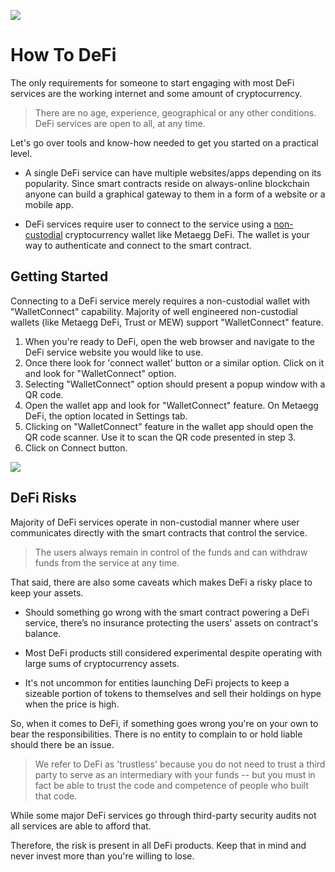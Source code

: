 ![](../images/defi2-Main-l.png)

# How To DeFi

The only requirements for someone to start engaging with most DeFi services are the working internet and some amount of cryptocurrency. 

> There are no age, experience, geographical or any other conditions. DeFi services are open to all, at any time.

Let's go over tools and know-how needed to get you started on a practical level.

- A single DeFi service can have multiple websites/apps depending on its popularity. Since smart contracts reside on always-online blockchain anyone can build a graphical gateway to them in a form of a website or a mobile app.

- DeFi services require user to connect to the service using a [non-custodial](../../fundamentals/en/2-wallets-basics.md) cryptocurrency wallet like Metaegg DeFi. The wallet is your way to authenticate and connect to the smart contract.

## Getting Started

Connecting to a DeFi service merely requires a non-custodial wallet with "WalletConnect" capability. Majority of well engineered non-custodial wallets (like Metaegg DeFi, Trust or MEW) support "WalletConnect" feature.

1. When you're ready to DeFi, open the web browser and navigate to the DeFi service website you would like to use. 
2. Once there look for 'connect wallet' button or a similar option. Click on it and look for "WalletConnect" option.
3. Selecting "WalletConnect" option should present a popup window with a QR code.
4. Open the wallet app and look for "WalletConnect" feature. On Metaegg DeFi, the option located in Settings tab.
5. Clicking on "WalletConnect" feature in the wallet app should open the QR code scanner. Use it to scan the QR code presented in step 3.
6. Click on Connect button.

![](../images/defi2-risk-l.png)

## DeFi Risks

Majority of DeFi services operate in non-custodial manner where user communicates directly with the smart contracts that control the service. 

> The users always remain in control of the funds and can withdraw funds from the service at any time.

That said, there are also some caveats which makes DeFi a risky place to keep your assets. 

- Should something go wrong with the smart contract powering a DeFi service, there’s no insurance protecting the users' assets on contract's balance.

- Most DeFi products still considered experimental despite operating with large sums of cryptocurrency assets.

- It's not uncommon for entities launching DeFi projects to keep a sizeable portion of tokens to themselves and sell their holdings on hype when the price is high.

So, when it comes to DeFi, if something goes wrong you're on your own to bear the responsibilities. There is no entity to complain to or hold liable should there be an issue.

> We refer to DeFi as 'trustless' because you do not need to trust a third party to serve as an intermediary with your funds -- but you must in fact be able to trust the code and competence of people who built that code.
   
While some major DeFi services go through third-party security audits not all services are able to afford that. 

Therefore, the risk is present in all DeFi products. Keep that in mind and never invest more than you're willing to lose.
